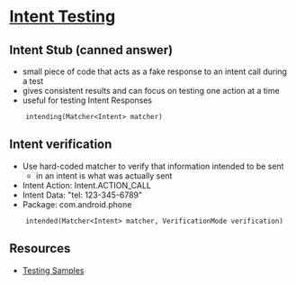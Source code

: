 # [Intent Testing](https://developer.android.com/reference/androidx/test/espresso/intent/rule/IntentsTestRule)

## Intent Stub (canned answer)
- small piece of code that acts as a fake response to an intent call during a test
- gives consistent results and can focus on testing one action at a time
- useful for testing Intent Responses
```
    intending(Matcher<Intent> matcher)
```

## Intent verification
- Use hard-coded matcher to verify that information intended to be sent
  - in an intent is what was actually sent
- Intent Action: Intent.ACTION_CALL
- Intent Data: "tel: 123-345-6789"
- Package: com.android.phone
```
    intended(Matcher<Intent> matcher, VerificationMode verification)
```

## Resources

- [Testing Samples](https://github.com/android/testing-samples)

